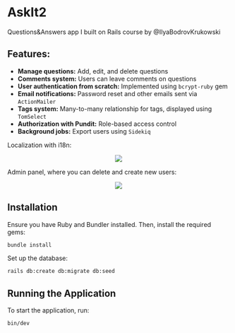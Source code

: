 # AskIt2 
Questions&Answers app I built on Rails course by @IlyaBodrovKrukowski

## Features:

- **Manage questions:** Add, edit, and delete questions  
- **Comments system:** Users can leave comments on questions  
- **User authentication from scratch:** Implemented using `bcrypt-ruby` gem  
- **Email notifications:** Password reset and other emails sent via `ActionMailer`  
- **Tags system:** Many-to-many relationship for tags, displayed using `TomSelect`  
- **Authorization with Pundit:** Role-based access control  
- **Background jobs:** Export users using `Sidekiq`  

Localization with i18n:
<p align="center">
  <img src="https://github.com/user-attachments/assets/04cb11e9-33c1-41ce-b632-1eaa6d353ce1">
</p>

Admin panel, where you can delete and create new users:
<p align="center">
  <img src="https://github.com/user-attachments/assets/f68c284e-4c60-4d2c-99c4-a53f286ffce5">
</p>

## Installation

Ensure you have Ruby and Bundler installed. Then, install the required gems:

```sh
bundle install
```

Set up the database:

```sh
rails db:create db:migrate db:seed
```

## Running the Application

To start the application, run:

```sh
bin/dev
```

